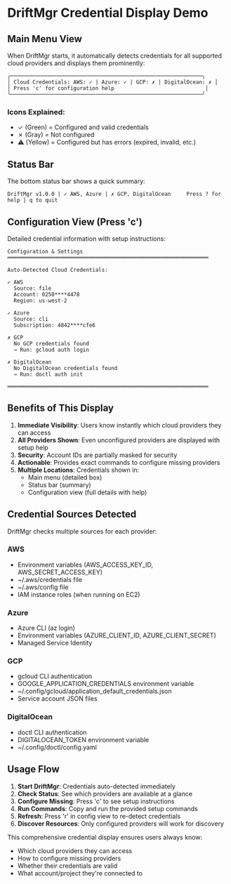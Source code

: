 # DriftMgr Credential Display Demo

## Main Menu View

When DriftMgr starts, it automatically detects credentials for all supported cloud providers and displays them prominently:

```
╭─────────────────────────────────────────────────────────────╮
│ Cloud Credentials: AWS: ✓ | Azure: ✓ | GCP: ✗ | DigitalOcean: ✗ │
│ Press 'c' for configuration help                             │
╰─────────────────────────────────────────────────────────────╯
```

### Icons Explained:
- ✓ (Green) = Configured and valid credentials
- ✗ (Gray) = Not configured
- ⚠ (Yellow) = Configured but has errors (expired, invalid, etc.)

## Status Bar

The bottom status bar shows a quick summary:
```
DriftMgr v1.0.0 | ✓ AWS, Azure | ✗ GCP, DigitalOcean     Press ? for help | q to quit
```

## Configuration View (Press 'c')

Detailed credential information with setup instructions:

```
Configuration & Settings
════════════════════════════════════════════════════════════════

Auto-Detected Cloud Credentials:

✓ AWS
  Source: file
  Account: 0250****4478
  Region: us-west-2
  
✓ Azure  
  Source: cli
  Subscription: 4842****cfe6
  
✗ GCP
  No GCP credentials found
  → Run: gcloud auth login
  
✗ DigitalOcean
  No DigitalOcean credentials found
  → Run: doctl auth init

════════════════════════════════════════════════════════════════
```

## Benefits of This Display

1. **Immediate Visibility**: Users know instantly which cloud providers they can access
2. **All Providers Shown**: Even unconfigured providers are displayed with setup help
3. **Security**: Account IDs are partially masked for security
4. **Actionable**: Provides exact commands to configure missing providers
5. **Multiple Locations**: Credentials shown in:
   - Main menu (detailed box)
   - Status bar (summary)
   - Configuration view (full details with help)

## Credential Sources Detected

DriftMgr checks multiple sources for each provider:

### AWS
- Environment variables (AWS_ACCESS_KEY_ID, AWS_SECRET_ACCESS_KEY)
- ~/.aws/credentials file
- ~/.aws/config file
- IAM instance roles (when running on EC2)

### Azure
- Azure CLI (az login)
- Environment variables (AZURE_CLIENT_ID, AZURE_CLIENT_SECRET)
- Managed Service Identity

### GCP
- gcloud CLI authentication
- GOOGLE_APPLICATION_CREDENTIALS environment variable
- ~/.config/gcloud/application_default_credentials.json
- Service account JSON files

### DigitalOcean
- doctl CLI authentication
- DIGITALOCEAN_TOKEN environment variable
- ~/.config/doctl/config.yaml

## Usage Flow

1. **Start DriftMgr**: Credentials auto-detected immediately
2. **Check Status**: See which providers are available at a glance
3. **Configure Missing**: Press 'c' to see setup instructions
4. **Run Commands**: Copy and run the provided setup commands
5. **Refresh**: Press 'r' in config view to re-detect credentials
6. **Discover Resources**: Only configured providers will work for discovery

This comprehensive credential display ensures users always know:
- Which cloud providers they can access
- How to configure missing providers
- Whether their credentials are valid
- What account/project they're connected to